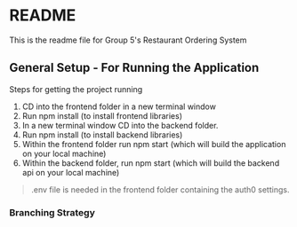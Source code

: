 # README

This is the readme file for Group 5's Restaurant Ordering System

## General Setup - For Running the Application

Steps for getting the project running

1. CD into the frontend folder in a new terminal window
2. Run npm install (to install frontend libraries)
3. In a new terminal window CD into the backend folder.
4. Run npm install (to install backend libraries)
5. Within the frontend folder run npm start (which will build the application on your local machine)
6. Within the backend folder, run npm start (which will build the backend api on your local machine)

> .env file is needed in the frontend folder containing the auth0 settings.

### Branching Strategy
